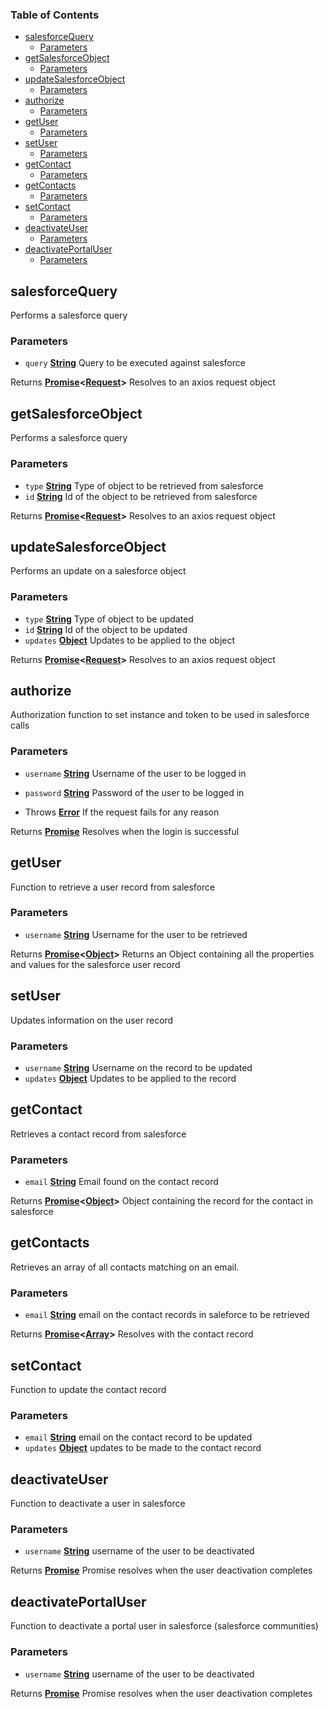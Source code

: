 <!-- Generated by documentation.js. Update this documentation by updating the source code. -->

### Table of Contents

-   [salesforceQuery][1]
    -   [Parameters][2]
-   [getSalesforceObject][3]
    -   [Parameters][4]
-   [updateSalesforceObject][5]
    -   [Parameters][6]
-   [authorize][7]
    -   [Parameters][8]
-   [getUser][9]
    -   [Parameters][10]
-   [setUser][11]
    -   [Parameters][12]
-   [getContact][13]
    -   [Parameters][14]
-   [getContacts][15]
    -   [Parameters][16]
-   [setContact][17]
    -   [Parameters][18]
-   [deactivateUser][19]
    -   [Parameters][20]
-   [deactivatePortalUser][21]
    -   [Parameters][22]

## salesforceQuery

Performs a salesforce query

### Parameters

-   `query` **[String][23]** Query to be executed against salesforce

Returns **[Promise][24]&lt;[Request][25]>** Resolves to an axios request object

## getSalesforceObject

Performs a salesforce query

### Parameters

-   `type` **[String][23]** Type of object to be retrieved from salesforce
-   `id` **[String][23]** Id of the object to be retrieved from salesforce

Returns **[Promise][24]&lt;[Request][25]>** Resolves to an axios request object

## updateSalesforceObject

Performs an update on a salesforce object

### Parameters

-   `type` **[String][23]** Type of object to be updated
-   `id` **[String][23]** Id of the object to be updated
-   `updates` **[Object][26]** Updates to be applied to the object

Returns **[Promise][24]&lt;[Request][25]>** Resolves to an axios request object

## authorize

Authorization function to set instance and token to be used in salesforce calls

### Parameters

-   `username` **[String][23]** Username of the user to be logged in
-   `password` **[String][23]** Password of the user to be logged in


-   Throws **[Error][27]** If the request fails for any reason

Returns **[Promise][24]** Resolves when the login is successful

## getUser

Function to retrieve a user record from salesforce

### Parameters

-   `username` **[String][23]** Username for the user to be retrieved

Returns **[Promise][24]&lt;[Object][26]>** Returns an Object containing all the properties and values for the salesforce user record

## setUser

Updates information on the user record

### Parameters

-   `username` **[String][23]** Username on the record to be updated
-   `updates` **[Object][26]** Updates to be applied to the record

## getContact

Retrieves a contact record from salesforce

### Parameters

-   `email` **[String][23]** Email found on the contact record

Returns **[Promise][24]&lt;[Object][26]>** Object containing the record for the contact in salesforce

## getContacts

Retrieves an array of all contacts matching on an email.

### Parameters

-   `email` **[String][23]** email on the contact records in saleforce to be retrieved

Returns **[Promise][24]&lt;[Array][28]>** Resolves with the contact record

## setContact

Function to update the contact record

### Parameters

-   `email` **[String][23]** email on the contact record to be updated
-   `updates` **[Object][26]** updates to be made to the contact record

## deactivateUser

Function to deactivate a user in salesforce

### Parameters

-   `username` **[String][23]** username of the user to be deactivated

Returns **[Promise][24]** Promise resolves when the user deactivation completes

## deactivatePortalUser

Function to deactivate a portal user in salesforce (salesforce communities)

### Parameters

-   `username` **[String][23]** username of the user to be deactivated

Returns **[Promise][24]** Promise resolves when the user deactivation completes

[1]: #salesforcequery

[2]: #parameters

[3]: #getsalesforceobject

[4]: #parameters-1

[5]: #updatesalesforceobject

[6]: #parameters-2

[7]: #authorize

[8]: #parameters-3

[9]: #getuser

[10]: #parameters-4

[11]: #setuser

[12]: #parameters-5

[13]: #getcontact

[14]: #parameters-6

[15]: #getcontacts

[16]: #parameters-7

[17]: #setcontact

[18]: #parameters-8

[19]: #deactivateuser

[20]: #parameters-9

[21]: #deactivateportaluser

[22]: #parameters-10

[23]: https://developer.mozilla.org/docs/Web/JavaScript/Reference/Global_Objects/String

[24]: https://developer.mozilla.org/docs/Web/JavaScript/Reference/Global_Objects/Promise

[25]: https://developer.mozilla.org/Add-ons/SDK/High-Level_APIs/request

[26]: https://developer.mozilla.org/docs/Web/JavaScript/Reference/Global_Objects/Object

[27]: https://developer.mozilla.org/docs/Web/JavaScript/Reference/Global_Objects/Error

[28]: https://developer.mozilla.org/docs/Web/JavaScript/Reference/Global_Objects/Array

